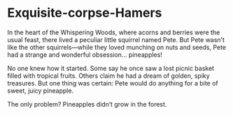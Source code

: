 # Exquisite-corpse-Hamers
In the heart of the Whispering Woods, where acorns and berries were the usual feast, there lived a peculiar little squirrel named Pete. But Pete wasn’t like the other squirrels—while they loved munching on nuts and seeds, Pete had a strange and wonderful obsession… pineapples!

No one knew how it started. Some say he once saw a lost picnic basket filled with tropical fruits. Others claim he had a dream of golden, spiky treasures. But one thing was certain: Pete would do anything for a bite of sweet, juicy pineapple.

The only problem? Pineapples didn’t grow in the forest.